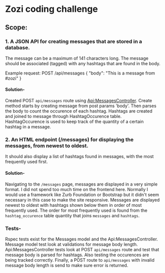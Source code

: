 # Zozi coding challenge

## Scope:

### 1.  A JSON API for creating messages that are stored in a database.
The message can be a maximum of 141 characters long.
The message should be associated (tagged) with any hashtags that are found in the body.

Example request:
POST /api/messages
{ "body": "This is a message from #zozi" }

#### Solution-
Created POST `api/messages` route using [Api:MessagesController](app/controllers/api/messages_controller.rb). Create method starts by creating message from post params 'body'. Then parses the body to count the occurence of each hashtag. Hashtags are created and joined to message through HashtagOccurence table. HashtagOccurence is used to keep track of the quantity of a certain hashtag in a message.

### 2. An HTML endpoint (/messages) for displaying the messages, from newest to oldest.
It should also display a list of hashtags found in messages, with the most frequently used first.

#### Solution-
Navigating to the `/messages` page, messages are displayed in a very simple format. I did not spend too much time on the frontend here. Normally I would use a framework like Zurb Foundation or Bootstrap but it didn't seem necessary in this case to make the site responsive.
Messages are displayed newest to oldest with hashtags shown below them in order of most frequently used. The order for most frequently used is found from the `hashtag_occurence` table quantity that joins `messages` and `hashtags`.

### Tests-
Rspec tests exist for the Messages model and the Api:MessagesController. Message model test look at validations for message body length. Api:MessagesController tests look at POST `api/messages` route and test that message body is parsed for hashtags. Also testing the occurences are being tracked correctly. Finally, a POST route to `api/messages` with invalid message body length is send to make sure error is returned.

